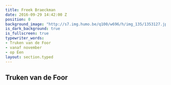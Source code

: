 ```yaml
---
title: Freek Braeckman
date: 2016-09-29 14:42:00 Z
position: 0
background_image: "http://s7.img.humo.be/q100/w696/h/img_135/1353127.jpg"
is_dark_background: true
is_fullscreen: true
typewriter_words:
- Truken van de Foor
- vanaf november
- op Éen
layout: section.typed
---
```


## <span id="typed">Truken van de Foor</span>